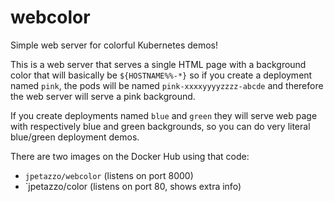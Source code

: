 # webcolor

Simple web server for colorful Kubernetes demos!

This is a web server that serves a single HTML page with
a background color that will basically be `${HOSTNAME%%-*}`
so if you create a deployment named `pink`, the pods
will be named `pink-xxxxyyyyzzzz-abcde` and therefore
the web server will serve a pink background.

If you create deployments named `blue` and `green`
they will serve web page with respectively
blue and green backgrounds, so you can do very
literal blue/green deployment demos.

There are two images on the Docker Hub using that code:
- `jpetazzo/webcolor` (listens on port 8000)
- `jpetazzo/color (listens on port 80, shows extra info)

